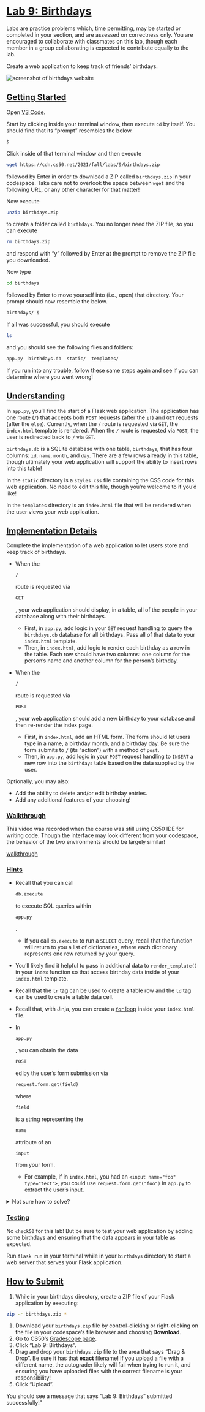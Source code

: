 # [Lab 9: Birthdays](https://cs50.harvard.edu/college/2022/spring/labs/9/#lab-9-birthdays)

Labs are practice problems which, time permitting, may be started or  completed in your section, and are assessed on correctness only. You are encouraged to collaborate with classmates on this lab, though each  member in a group collaborating is expected to contribute equally to the lab.

Create a web application to keep track of friends’ birthdays.

![screenshot of birthdays website](https://cs50.harvard.edu/college/2022/spring/labs/9/birthdays.png)

## [Getting Started](https://cs50.harvard.edu/college/2022/spring/labs/9/#getting-started)

Open [VS Code](https://code.cs50.io/).

Start by clicking inside your terminal window, then execute `cd` by itself. You should find that its “prompt” resembles the below.

```bash
$
```

Click inside of that terminal window and then execute

```bash
wget https://cdn.cs50.net/2021/fall/labs/9/birthdays.zip
```

followed by Enter in order to download a ZIP called `birthdays.zip` in your codespace. Take care not to overlook the space between `wget` and the following URL, or any other character for that matter!

Now execute

```bash
unzip birthdays.zip
```

to create a folder called `birthdays`. You no longer need the ZIP file, so you can execute

```bash
rm birthdays.zip
```

and respond with “y” followed by Enter at the prompt to remove the ZIP file you downloaded.

Now type

```bash
cd birthdays
```

followed by Enter to move yourself into (i.e., open) that directory. Your prompt should now resemble the below.

```bash
birthdays/ $
```

If all was successful, you should execute

```bash
ls
```

and you should see the following files and folders:

```bash
app.py  birthdays.db  static/  templates/
```

If you run into any trouble, follow these same steps again and see if you can determine where you went wrong!

## [Understanding](https://cs50.harvard.edu/college/2022/spring/labs/9/#understanding)

In `app.py`, you’ll find the start of a Flask web application. The application has one route (`/`) that accepts both `POST` requests (after the `if`) and `GET` requests (after the `else`). Currently, when the `/` route is requested via `GET`, the `index.html` template is rendered. When the `/` route is requested via `POST`, the user is redirected back to `/` via `GET`.

`birthdays.db` is a SQLite database with one table, `birthdays`, that has four columns: `id`, `name`, `month`, and `day`. There are a few rows already in this table, though ultimately your web  application will support the ability to insert rows into this table!

In the `static` directory is a `styles.css` file containing the CSS code for this web application. No need to edit this file, though you’re welcome to if you’d like!

In the `templates` directory is an `index.html` file that will be rendered when the user views your web application.

## [Implementation Details](https://cs50.harvard.edu/college/2022/spring/labs/9/#implementation-details)

Complete the implementation of a web application to let users store and keep track of birthdays.

- When the 

  ```html
  /
  ```

   route is requested via 

  ```html
  GET
  ```

  , your web application should display, in a table, all of the people in your database along with their birthdays.    

  - First, in `app.py`, add logic in your `GET` request handling to query the `birthdays.db` database for all birthdays. Pass all of that data to your `index.html` template.
  - Then, in `index.html`, add logic to render each birthday as a row in the table. Each row  should have two columns: one column for the person’s name and another  column for the person’s birthday.

- When the 

  ```html
  /
  ```

   route is requested via 

  ```html
  POST
  ```

  , your web application should add a new birthday to your database and then re-render the index page.    

  - First, in `index.html`, add an HTML form. The form should let users type in a name, a birthday month, and a birthday day. Be sure the form submits to `/` (its “action”) with a method of `post`.
  - Then, in `app.py`, add logic in your `POST` request handling to `INSERT` a new row into the `birthdays` table based on the data supplied by the user.

Optionally, you may also:

- Add the ability to delete and/or edit birthday entries.
- Add any additional features of your choosing!

### [Walkthrough](https://cs50.harvard.edu/college/2022/spring/labs/9/#walkthrough)

This video was recorded when the course was still using CS50 IDE for writing code. Though the interface may look different from your codespace, the  behavior of the two environments should be largely similar!

[walkthrough](https://video.cs50.io/HXwvj8x1Fcs)

### [Hints](https://cs50.harvard.edu/college/2022/spring/labs/9/#hints)

- Recall that you can call 

  ```python
  db.execute
  ```

   to execute SQL queries within 

  ```bash
  app.py
  ```

  .    

  - If you call `db.execute` to run a `SELECT` query, recall that the function will return to you a list of  dictionaries, where each dictionary represents one row returned by your  query.

- You’ll likely find it helpful to pass in additional data to `render_template()` in your `index` function so that access birthday data inside of your `index.html` template.

- Recall that the `tr` tag can be used to create a table row and the `td` tag can be used to create a table data cell.

- Recall that, with Jinja, you can create a [`for` loop](https://jinja.palletsprojects.com/en/2.11.x/templates/#for) inside your `index.html` file.

- In 

  ```bash
  app.py
  ```

  , you can obtain the data 

  ```javascript
  POST
  ```

  ed by the user’s form submission via 

  ```python
  request.form.get(field)
  ```

   where 

  ```python
  field
  ```

   is a string representing the 

  ```python
  name
  ```

   attribute of an 

  ```html
  input
  ```

   from your form.    

  - For example, if in `index.html`, you had an `<input name="foo" type="text">`, you could use `request.form.get("foo")` in `app.py` to extract the user’s input.

<details><summary>Not sure how to solve?</summary>

[watch](https://video.cs50.io/lVwv4o8vmvI)

</details>



### [Testing](https://cs50.harvard.edu/college/2022/spring/labs/9/#testing)

No `check50`  for this lab! But be sure to test your web application by adding some  birthdays and ensuring that the data appears in your table as expected.

Run `flask run` in your terminal while in your `birthdays` directory to start a web server that serves your Flask application.

## [How to Submit](https://cs50.harvard.edu/college/2022/spring/labs/9/#how-to-submit)

1. While in your birthdays directory, create a ZIP file of your Flask application by executing:

```bash
zip -r birthdays.zip *
```

1. Download your `birthdays.zip` file by control-clicking or right-clicking on the file in your codespace’s file browser and choosing **Download**.
2. Go to CS50’s [Gradescope page](https://www.gradescope.com/courses/336119).
3. Click “Lab 9: Birthdays”.
4. Drag and drop your `birthdays.zip` file to the area that says “Drag & Drop”. Be sure it has that **exact** filename! If you upload a file with a different name, the autograder  likely will fail when trying to run it, and ensuring you have uploaded  files with the correct filename is your responsibility!
5. Click “Upload”.

You should see a message that says “Lab 9: Birthdays” submitted successfully!”